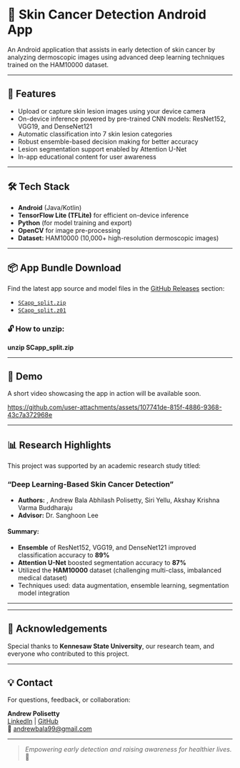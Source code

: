 # 📱 Skin Cancer Detection Android App

An Android application that assists in early detection of skin cancer by analyzing dermoscopic images using advanced deep learning techniques trained on the HAM10000 dataset.

---

## 🧠 Features

- Upload or capture skin lesion images using your device camera
- On-device inference powered by pre-trained CNN models: ResNet152, VGG19, and DenseNet121
- Automatic classification into 7 skin lesion categories
- Robust ensemble-based decision making for better accuracy
- Lesion segmentation support enabled by Attention U-Net
- In-app educational content for user awareness

---

## 🛠 Tech Stack

- **Android** (Java/Kotlin)
- **TensorFlow Lite (TFLite)** for efficient on-device inference
- **Python** (for model training and export)
- **OpenCV** for image pre-processing
- **Dataset:** HAM10000 (10,000+ high-resolution dermoscopic images)

---

## 📦 App Bundle Download

Find the latest app source and model files in the [GitHub Releases](https://github.com/Andrew22122001/SkinCancerDetectionAndroidAPP/releases) section:

- [`SCapp_split.zip`](https://github.com/Andrew22122001/SkinCancerDetectionAndroidAPP/releases/latest/download/SCapp_split.zip)
- [`SCapp_split.z01`](https://github.com/Andrew22122001/SkinCancerDetectionAndroidAPP/releases/latest/download/SCapp_split.z01)

### 🔓 How to unzip:
**unzip SCapp_split.zip**


---

## 🎥 Demo

A short video showcasing the app in action will be available soon.

https://github.com/user-attachments/assets/107741de-815f-4886-9368-43c7a372968e

---

## 📊 Research Highlights

This project was supported by an academic research study titled:

### “Deep Learning-Based Skin Cancer Detection”

- **Authors:** , Andrew Bala Abhilash Polisetty, Siri Yellu, Akshay Krishna Varma Buddharaju
- **Advisor:** Dr. Sanghoon Lee

#### Summary:
- **Ensemble** of ResNet152, VGG19, and DenseNet121 improved classification accuracy to **89%**
- **Attention U-Net** boosted segmentation accuracy to **87%**
- Utilized the **HAM10000** dataset (challenging multi-class, imbalanced medical dataset)
- Techniques used: data augmentation, ensemble learning, segmentation model integration



---

---

## 🙌 Acknowledgements

Special thanks to **Kennesaw State University**, our research team, and everyone who contributed to this project.

---

## 💡 Contact

For questions, feedback, or collaboration:

**Andrew Polisetty**  
[LinkedIn](https://linkedin.com/in/andrew-polisetty) | [GitHub](https://github.com/Andrew22122001)  
📩 andrewbala99@gmail.com

---

> *Empowering early detection and raising awareness for healthier lives.* 🚀

